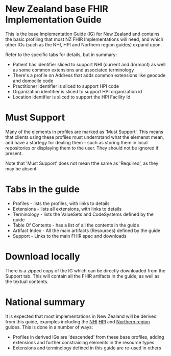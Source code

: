 # New Zealand base FHIR Implementation Guide

This is the base Implementation Guide (IG) for New Zealand and contains the basic profiling that most NZ FHIR Implementations will need, and which other IGs (such as the NHI, HPI and Northern region guides) expand upon.

Refer to the specific tabs for details, but in summary:

* Patient has identifier sliced to support NHI (current and dormant) as well as some common extensions and associated terminology
* There's a profile on Address that adds common extensions like geocode and domocile code
* Practitioner identifier is sliced to support HPI code
* Organization identifier is sliced to support HPI organization id
* Location identifier is sliced to support the HPI Facility Id

# Must Support

Many of the elements in profiles are marked as 'Must Support'. This means that clients using these profiles must underrstand what the elemenst mean, and have a startegy for dealing them - such as storing them in local repositories or displaying them to the user. They should not be ignored if present.

Note that 'Must Support' does not mean tthe same as 'Required', as they may be absent.

# Tabs in the guide

* Profiles - lists the profiles, with links to details
* Extensions - lists all extensions, with links to details
* Terminology - lists the ValueSets and CodeSystems defined by the guide
* Table Of Contents - has a list of all the contents in the guide
* Artifact Index - All the main artifacts (Resources) defined by the guide
* Support - Links to the main FHIR spec and downloads

# Download locally

There is a zipped copy of the IG which can be directly downloaded from the Support tab. This will contain all the FHIR artifacts in the guide, as well as the textual contents.

# National summary

It is expected that most implementations in New Zealand will be derived from this guide, examples including the [NHI]() [HPI]() and [Northern region]() guides. This is done in a number of ways:

* Profiles in derived IGs are 'descended' from these base profiles, adding extensions and further constraining elements in the resource types
* Extensions and terminology defined in this guide are re-used in others

